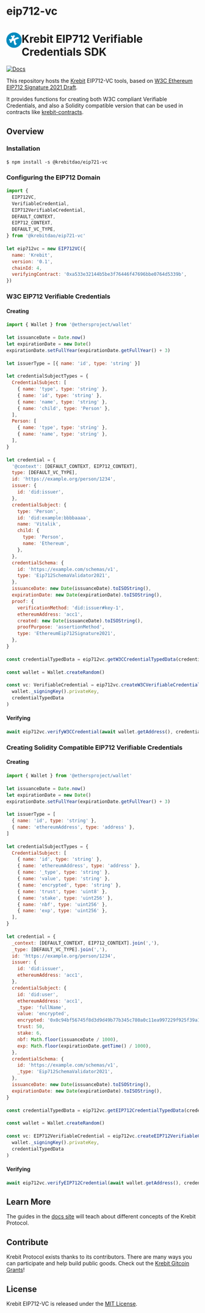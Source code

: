 # eip712-vc

# <img src="krebit-icon.png" alt="Krebit" height="40px" align="left"> Krebit EIP712 Verifiable Credentials SDK

[![Docs](https://img.shields.io/badge/docs-%F0%9F%93%84-blue)](https://docs.krebit.co)

This repository hosts the [Krebit] EIP712-VC tools, based on [W3C Ethereum EIP712 Signature 2021 Draft].

[krebit]: http://krebit.co
[w3c ethereum eip712 signature 2021 draft]: https://w3c-ccg.github.io/ethereum-eip712-signature-2021-spec

It provides functions for creating both W3C compliant Verifiable Credentials, and also a Solidity compatible version that can be used in contracts like [krebit-contracts].

[krebit-contracts]: https://github.com/KrebitDAO/krb-contracts

## Overview

### Installation

```console
$ npm install -s @krebitdao/eip721-vc
```

### Configuring the EIP712 Domain

```javascript
import {
  EIP712VC,
  VerifiableCredential,
  EIP712VerifiableCredential,
  DEFAULT_CONTEXT,
  EIP712_CONTEXT,
  DEFAULT_VC_TYPE,
} from '@krebitdao/eip721-vc'

let eip712vc = new EIP712VC({
  name: 'Krebit',
  version: '0.1',
  chainId: 4,
  verifyingContract: '0xa533e32144b5be3f76446f47696bbe0764d5339b',
})
```

### W3C EIP712 Verifiable Credentials

#### Creating

```javascript
import { Wallet } from '@ethersproject/wallet'

let issuanceDate = Date.now()
let expirationDate = new Date()
expirationDate.setFullYear(expirationDate.getFullYear() + 3)

let issuerType = [{ name: 'id', type: 'string' }]

let credentialSubjectTypes = {
  CredentialSubject: [
    { name: 'type', type: 'string' },
    { name: 'id', type: 'string' },
    { name: 'name', type: 'string' },
    { name: 'child', type: 'Person' },
  ],
  Person: [
    { name: 'type', type: 'string' },
    { name: 'name', type: 'string' },
  ],
}

let credential = {
  '@context': [DEFAULT_CONTEXT, EIP712_CONTEXT],
  type: [DEFAULT_VC_TYPE],
  id: 'https://example.org/person/1234',
  issuer: {
    id: 'did:issuer',
  },
  credentialSubject: {
    type: 'Person',
    id: 'did:example:bbbbaaaa',
    name: 'Vitalik',
    child: {
      type: 'Person',
      name: 'Ethereum',
    },
  },
  credentialSchema: {
    id: 'https://example.com/schemas/v1',
    type: 'Eip712SchemaValidator2021',
  },
  issuanceDate: new Date(issuanceDate).toISOString(),
  expirationDate: new Date(expirationDate).toISOString(),
  proof: {
    verificationMethod: 'did:issuer#key-1',
    ethereumAddress: 'acc1',
    created: new Date(issuanceDate).toISOString(),
    proofPurpose: 'assertionMethod',
    type: 'EthereumEip712Signature2021',
  },
}

const credentialTypedData = eip712vc.getW3CCredentialTypedData(credential, issuerType, credentialSubjectTypes)

const wallet = Wallet.createRandom()

const vc: VerifiableCredential = eip712vc.createW3CVerifiableCredential(
  wallet._signingKey().privateKey,
  credentialTypedData
)
```

#### Verifying

```javascript
await eip712vc.verifyW3CCredential(await wallet.getAddress(), credentialTypedData, vc.proof.proofValue)
```

### Creating Solidity Compatible EIP712 Verifiable Credentials

#### Creating

```javascript
import { Wallet } from '@ethersproject/wallet'

let issuanceDate = Date.now()
let expirationDate = new Date()
expirationDate.setFullYear(expirationDate.getFullYear() + 3)

let issuerType = [
  { name: 'id', type: 'string' },
  { name: 'ethereumAddress', type: 'address' },
]

let credentialSubjectTypes = {
  CredentialSubject: [
    { name: 'id', type: 'string' },
    { name: 'ethereumAddress', type: 'address' },
    { name: '_type', type: 'string' },
    { name: 'value', type: 'string' },
    { name: 'encrypted', type: 'string' },
    { name: 'trust', type: 'uint8' },
    { name: 'stake', type: 'uint256' },
    { name: 'nbf', type: 'uint256' },
    { name: 'exp', type: 'uint256' },
  ],
}

let credential = {
  _context: [DEFAULT_CONTEXT, EIP712_CONTEXT].join(','),
  _type: [DEFAULT_VC_TYPE].join(','),
  id: 'https://example.org/person/1234',
  issuer: {
    id: 'did:issuer',
    ethereumAddress: 'acc1',
  },
  credentialSubject: {
    id: 'did:user',
    ethereumAddress: 'acc1',
    _type: 'fullName',
    value: 'encrypted',
    encrypted: '0x0c94bf56745f8d3d9d49b77b345c780a0c11ea997229f925f39a1946d51856fb',
    trust: 50,
    stake: 6,
    nbf: Math.floor(issuanceDate / 1000),
    exp: Math.floor(expirationDate.getTime() / 1000),
  },
  credentialSchema: {
    id: 'https://example.com/schemas/v1',
    _type: 'Eip712SchemaValidator2021',
  },
  issuanceDate: new Date(issuanceDate).toISOString(),
  expirationDate: new Date(expirationDate).toISOString(),
}

const credentialTypedData = eip712vc.getEIP712CredentialTypedData(credential, issuerType, credentialSubjectTypes)

const wallet = Wallet.createRandom()

const vc: EIP712VerifiableCredential = eip712vc.createEIP712VerifiableCredential(
  wallet._signingKey().privateKey,
  credentialTypedData
)
```

#### Verifying

```javascript
await eip712vc.verifyEIP712Credential(await wallet.getAddress(), credentialTypedData, vc.proof.proofValue)
```

## Learn More

The guides in the [docs site](http://docs.krebit.co) will teach about different concepts of the Krebit Protocol.

## Contribute

Krebit Protocol exists thanks to its contributors. There are many ways you can participate and help build public goods. Check out the [Krebit Gitcoin Grants](https://gitcoin.co/grants/3522/krebit)!

## License

Krebit EIP712-VC is released under the [MIT License](LICENSE).
